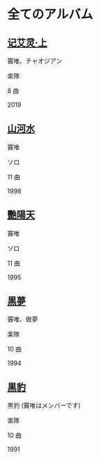 # 全てのアルバム

## [记艾灵·上](ji-ai-ling-part-1)

<Badge text="recommended"/>

竇唯、チャオジアン

楽隊

8 曲

2019

## [山河水](mountain-river)

<Badge text="recommended"/>

竇唯

ソロ

11 曲

1998

## [艷陽天](sunny-days)

<Badge text="recommended"/>

竇唯

ソロ

11 曲

1995

## [黒夢](black-dream)

<Badge text="recommended"/>

竇唯、做夢

楽隊

10 曲

1994

## [黒豹](heibao)

黒豹 (竇唯はメンバーです)

楽隊

10 曲

1991
